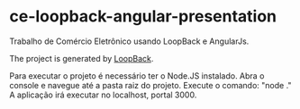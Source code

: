 # ce-loopback-angular-presentation

Trabalho de Comércio Eletrônico usando LoopBack e AngularJs.

The project is generated by [LoopBack](http://loopback.io).

Para executar o projeto é necessário ter o Node.JS instalado.
Abra o console e navegue até a pasta raiz do projeto.
Execute o comando: "node ."
A aplicação irá executar no localhost, portal 3000.

